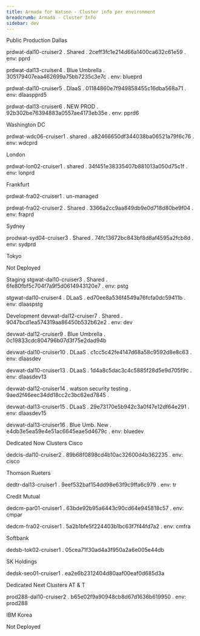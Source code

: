 ```yaml
---
title: Armada for Watson - Cluster info per environment
breadcrumb: Armada - Cluster Info
sidebar: dev
---
```

Public Production
Dallas

prdwat-dal10-cruiser2 . Shared . 2ceff3fc1e214d66a1400ca632c61e59 . env: pprd

prdwat-dal13-cruiser4 . Blue Umbrella . 305179407eaa462699a75bb7235c3e7c . env: blueprd

prdwat-dal10-cruiser5 . DlaaS . 01184860e7f949858455c16dba568a71 . env: dlaaspprd5

prdwat-dal13-cruiser6 . NEW PROD . 92b302be76394883a0557ae4173eb35e . env: pprd6

Washington DC

prdwat-wdc06-cruiser1 . shared . a82466650df344038ba06521a79f6c76 . env: wdcprd

London

prdwat-lon02-cruiser1 . shared . 34f451e38335407b881013a050d75c1f . env: lonprd

Frankfurt

prdwat-fra02-cruiser1 . un-managed

prdwat-fra02-cruiser2 . Shared . 3366a2cc9aa849db9e0d718d80be9f04 . env: fraprd

Sydney

prodwat-syd04-cruiser3 . Shared . 74fc13672bc843bf8d8af4595a2fcb8d . env: sydprd

Tokyo

Not Deployed

Staging
stgwat-dal10-cruiser3 . Shared . 6fe80fbf5c704f7a9f5d0614943120e7 . env: pstg

stgwat-dal10-cruiser4 . DLaaS . ed70ee8a536f4549a76fcfa0dc59411b . env: dlaaspstg

Development
devwat-dal12-cruiser7 . Shared . 9047bcd1ea574319aa86450b532b62e2 . env: dev

devwat-dal12-cruiser9 . Blue Umbrella . 0c19833cdc804796b07d3f75e2dad94b

devwat-dal10-cruiser10 . DLaaS . c1cc5c42fe4147d68a58c9592d8e8c63 . env: dlaasdev

devwat-dal10-cruiser13 . DLaaS . 1d4a8c5dac3c4c5885f28d5e9d705f9c . env: dlaasdev13

devwat-dal12-cruiser14 . watson security testing . 9aed2f46eec34dd18cc2c3bc62ed7845 .

devwat-dal13-cruiser15 . DLaaS . 29e73170e5b942c3a0f47e12df64e291 . env: dlaasdev15

devwat-dal13-cruiser16 . Blue Umb. New . e4db3e5ea59e4e51ac6645eae5d4679c . env: bluedev

Dedicated Now Clusters
Cisco

dedcis-dal10-cruiser2 . 89b68f0898cd4b10ac32600d4b362235 . env: cisco

Thomson Rueters

dedtr-dal13-cruiser1 . 9eef532baf154dd98e63f9c9ffa6c979 . env: tr

Credit Mutual

dedcm-par01-cruiser1 . 63bde92b95a6443c90cd64e945818c57 . env: cmpar

dedcm-fra02-cruiser1 . 5a2b1bfe5f224403b1bc63f7f44fd7a2 . env: cmfra

Softbank

dedsb-tok02-cruiser1 . 05cea71f30ad4a3f950a2a6e005e44db

SK Holdings

dedsk-seo01-cruiser1 . ea2e6b2312404d80aaf00eaf0d685d3a

Dedicated Next Clusters
AT & T

prod288-dal10-cruiser2 . b65e02f9a90948cb8d67d1636b619950 . env: prod288

IBM Korea

Not Deployed
